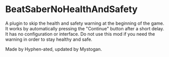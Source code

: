 # BeatSaberNoHealthAndSafety
A plugin to skip the health and safety warning at the beginning of the game.
It works by automatically pressing the "Continue" button after a short delay. It has no configuration or interface.
Do not use this mod if you need the warning in order to stay healthy and safe.

Made by Hyphen-ated, updated by Mystogan.
